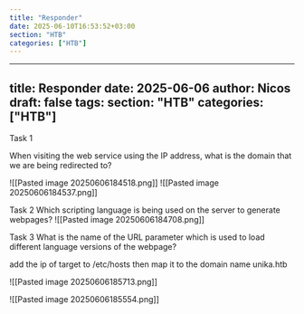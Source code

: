 ```yaml
---
title: "Responder"
date: 2025-06-10T16:53:52+03:00
section: "HTB"
categories: ["HTB"]
---
```

---
title: Responder
date: 2025-06-06
author: Nicos
draft: false
tags: 
section: "HTB"
categories: ["HTB"]
---
Task 1

When visiting the web service using the IP address, what is the domain that we are being redirected to?

![[Pasted image 20250606184518.png]]
![[Pasted image 20250606184537.png]]

Task 2
Which scripting language is being used on the server to generate webpages?
![[Pasted image 20250606184708.png]]

Task 3
What is the name of the URL parameter which is used to load different language versions of the webpage?

add the ip of target to /etc/hosts then map it to the domain name unika.htb

![[Pasted image 20250606185713.png]]

![[Pasted image 20250606185554.png]]

